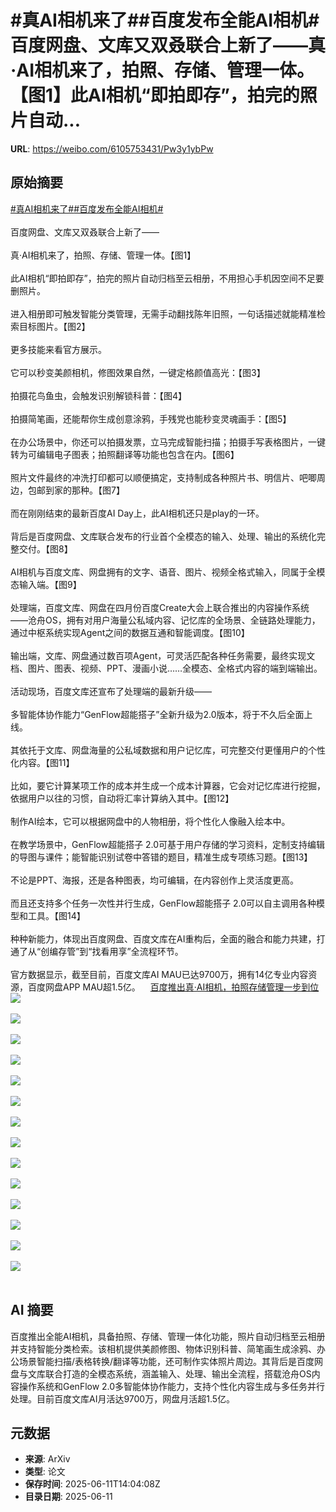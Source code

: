 # #真AI相机来了##百度发布全能AI相机#百度网盘、文库又双叒联合上新了——真·AI相机来了，拍照、存储、管理一体。【图1】此AI相机“即拍即存”，拍完的照片自动...

**URL**: https://weibo.com/6105753431/Pw3y1ybPw

## 原始摘要

<a href="https://m.weibo.cn/search?containerid=231522type%3D1%26t%3D10%26q%3D%23%E7%9C%9FAI%E7%9B%B8%E6%9C%BA%E6%9D%A5%E4%BA%86%23&amp;extparam=%23%E7%9C%9FAI%E7%9B%B8%E6%9C%BA%E6%9D%A5%E4%BA%86%23" data-hide=""><span class="surl-text">#真AI相机来了#</span></a><a href="https://m.weibo.cn/search?containerid=231522type%3D1%26t%3D10%26q%3D%23%E7%99%BE%E5%BA%A6%E5%8F%91%E5%B8%83%E5%85%A8%E8%83%BDAI%E7%9B%B8%E6%9C%BA%23&amp;extparam=%23%E7%99%BE%E5%BA%A6%E5%8F%91%E5%B8%83%E5%85%A8%E8%83%BDAI%E7%9B%B8%E6%9C%BA%23" data-hide=""><span class="surl-text">#百度发布全能AI相机#</span></a><br><br>百度网盘、文库又双叒联合上新了——<br><br>真·AI相机来了，拍照、存储、管理一体。【图1】<br><br>此AI相机“即拍即存”，拍完的照片自动归档至云相册，不用担心手机因空间不足要删照片。<br><br>进入相册即可触发智能分类管理，无需手动翻找陈年旧照，一句话描述就能精准检索目标图片。【图2】<br><br>更多技能来看官方展示。<br><br>它可以秒变美颜相机，修图效果自然，一键定格颜值高光：【图3】<br><br>拍摄花鸟鱼虫，会触发识别解锁科普：【图4】<br><br>拍摄简笔画，还能帮你生成创意涂鸦，手残党也能秒变灵魂画手：【图5】<br><br>在办公场景中，你还可以拍摄发票，立马完成智能扫描；拍摄手写表格图片，一键转为可编辑电子图表；拍照翻译等功能也包含在内。【图6】<br><br>照片文件最终的冲洗打印都可以顺便搞定，支持制成各种照片书、明信片、吧唧周边，包邮到家的那种。【图7】<br><br>而在刚刚结束的最新百度AI Day上，此AI相机还只是play的一环。<br><br>背后是百度网盘、文库联合发布的行业首个全模态的输入、处理、输出的系统化完整交付。【图8】<br><br>AI相机与百度文库、网盘拥有的文字、语音、图片、视频全格式输入，同属于全模态输入端。【图9】<br><br>处理端，百度文库、网盘在四月份百度Create大会上联合推出的内容操作系统——沧舟OS，拥有对用户海量公私域内容、记忆库的全场景、全链路处理能力，通过中枢系统实现Agent之间的数据互通和智能调度。【图10】<br><br>输出端，文库、网盘通过数百项Agent，可灵活匹配各种任务需要，最终实现文档、图片、图表、视频、PPT、漫画小说……全模态、全格式内容的端到端输出。<br><br>活动现场，百度文库还宣布了处理端的最新升级——<br><br>多智能体协作能力“GenFlow超能搭子”全新升级为2.0版本，将于不久后全面上线。<br><br>其依托于文库、网盘海量的公私域数据和用户记忆库，可完整交付更懂用户的个性化内容。【图11】<br><br>比如，要它计算某项工作的成本并生成一个成本计算器，它会对记忆库进行挖掘，依据用户以往的习惯，自动将汇率计算纳入其中。【图12】<br><br>制作AI绘本，它可以根据网盘中的人物相册，将个性化人像融入绘本中。<br><br>在教学场景中，GenFlow超能搭子 2.0可基于用户存储的学习资料，定制支持编辑的导图与课件；能智能识别试卷中答错的题目，精准生成专项练习题。【图13】<br><br>不论是PPT、海报，还是各种图表，均可编辑，在内容创作上灵活度更高。<br><br>而且还支持多个任务一次性并行生成，GenFlow超能搭子 2.0可以自主调用各种模型和工具。【图14】<br><br>种种新能力，体现出百度网盘、百度文库在AI重构后，全面的融合和能力共建，打通了从“创编存管”到“找看用享”全流程环节。<br><br>官方数据显示，截至目前，百度文库AI MAU已达9700万，拥有14亿专业内容资源，百度网盘APP MAU超1.5亿。<a href="https://weibo.cn/sinaurl?u=https%3A%2F%2Fmp.weixin.qq.com%2Fs%2FmQQ53w4QIyRgCDtGT74uMw" data-hide=""><span class="url-icon"><img style="width: 1rem;height: 1rem" src="https://h5.sinaimg.cn/upload/2015/09/25/3/timeline_card_small_web_default.png" referrerpolicy="no-referrer"></span><span class="surl-text">百度推出真·AI相机，拍照存储管理一步到位</span></a><img style="" src="https://tvax2.sinaimg.cn/large/006Fd7o3gy1i2biika6s4j30zk0k0wui.jpg" referrerpolicy="no-referrer"><br><br><img style="" src="https://tvax4.sinaimg.cn/large/006Fd7o3gy1i2biig3aflg30c90oj7kl.gif" referrerpolicy="no-referrer"><br><br><img style="" src="https://tvax1.sinaimg.cn/large/006Fd7o3gy1i2biiiwsmyg30c90odx1g.gif" referrerpolicy="no-referrer"><br><br><img style="" src="https://tvax2.sinaimg.cn/large/006Fd7o3gy1i2biikhfxqj30zk0k0nlc.jpg" referrerpolicy="no-referrer"><br><br><img style="" src="https://tvax4.sinaimg.cn/large/006Fd7o3gy1i2biikek3qj30zk0k0nia.jpg" referrerpolicy="no-referrer"><br><br><img style="" src="https://tvax4.sinaimg.cn/large/006Fd7o3gy1i2biikci47j30zk0k0x1w.jpg" referrerpolicy="no-referrer"><br><br><img style="" src="https://tvax2.sinaimg.cn/large/006Fd7o3gy1i2biijjjqdj30k00tuwup.jpg" referrerpolicy="no-referrer"><br><br><img style="" src="https://tvax2.sinaimg.cn/large/006Fd7o3gy1i2biikgqe1j30zk0k0e3t.jpg" referrerpolicy="no-referrer"><br><br><img style="" src="https://tvax1.sinaimg.cn/large/006Fd7o3gy1i2biiisux4j30zk0fkqep.jpg" referrerpolicy="no-referrer"><br><br><img style="" src="https://tvax2.sinaimg.cn/large/006Fd7o3gy1i2biijlgv0j30tz0k0hb6.jpg" referrerpolicy="no-referrer"><br><br><img style="" src="https://tvax3.sinaimg.cn/large/006Fd7o3gy1i2biikgkcjj30zk0k04j9.jpg" referrerpolicy="no-referrer"><br><br><img style="" src="https://tvax4.sinaimg.cn/large/006Fd7o3gy1i2biikigs0j30zk0k0h5f.jpg" referrerpolicy="no-referrer"><br><br><img style="" src="https://tvax2.sinaimg.cn/large/006Fd7o3gy1i2biikhf5cj30zk0k0wz0.jpg" referrerpolicy="no-referrer"><br><br><img style="" src="https://tvax3.sinaimg.cn/large/006Fd7o3gy1i2biijg5swj30tp0k0aye.jpg" referrerpolicy="no-referrer"><br><br>

## AI 摘要

百度推出全能AI相机，具备拍照、存储、管理一体化功能，照片自动归档至云相册并支持智能分类检索。该相机提供美颜修图、物体识别科普、简笔画生成涂鸦、办公场景智能扫描/表格转换/翻译等功能，还可制作实体照片周边。其背后是百度网盘与文库联合打造的全模态系统，涵盖输入、处理、输出全流程，搭载沧舟OS内容操作系统和GenFlow 2.0多智能体协作能力，支持个性化内容生成与多任务并行处理。目前百度文库AI月活达9700万，网盘月活超1.5亿。

## 元数据

- **来源**: ArXiv
- **类型**: 论文
- **保存时间**: 2025-06-11T14:04:08Z
- **目录日期**: 2025-06-11

